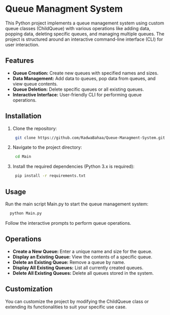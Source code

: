 # Queue Managment System
This Python project implements a queue management system using custom queue classes (ChildQueue) with various operations like adding data, popping data, deleting specific queues, and managing multiple queues. The project is structured around an interactive command-line interface (CLI) for user interaction.

## Features
  - **Queue Creation:** Create new queues with specified names and sizes.
  - **Data Management:** Add data to queues, pop data from queues, and view queue contents.
  - **Queue Deletion:** Delete specific queues or all existing queues.
  - **Interactive Interface:** User-friendly CLI for performing queue operations.
  
## Installation
  1. Clone the repository:
     ```sh
      git clone https://github.com/RadwaBahaa/Queue-Managment-System.git
     ```
     
  3. Navigate to the project directory:
     ```sh
      cd Main
     ```
     
  5. Install the required dependencies (Python 3.x is required):
     ```sh
      pip install -r requirements.txt
     ```
     
## Usage
  Run the main script Main.py to start the queue management system:
  ```sh
    python Main.py
  ```
  Follow the interactive prompts to perform queue operations.

## Operations
  - **Create a New Queue:** Enter a unique name and size for the queue.
  - **Display an Existing Queue:** View the contents of a specific queue.
  - **Delete an Existing Queue:** Remove a queue by name.
  - **Display All Existing Queues:** List all currently created queues.
  - **Delete All Existing Queues:** Delete all queues stored in the system.

## Customization
  You can customize the project by modifying the ChildQueue class or extending its functionalities to suit your specific use case.
